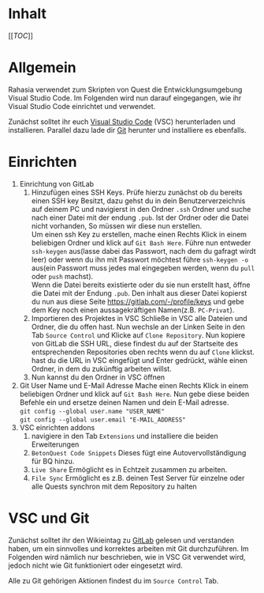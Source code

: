 # Inhalt

[[_TOC_]]

# Allgemein

Rahasia verwendet zum Skripten von Quest die Entwicklungsumgebung Visual Studio Code. Im Folgenden wird nun darauf eingegangen, wie ihr Visual Studio Code einrichtet und verwendet.

Zunächst solltet ihr euch [Visual Studio Code](https://code.visualstudio.com/) (VSC) herunterladen und installieren.
Parallel dazu lade dir [Git](https://git-scm.com/downloads) herunter und installiere es ebenfalls.

# Einrichten

1. Einrichtung von GitLab
    1. Hinzufügen eines SSH Keys.
       Prüfe hierzu zunächst ob du bereits einen SSH key Besitzt, dazu gehst du in dein Benutzerverzeichnis auf deinem PC und navigierst in den Ordner `.ssh` Ordner und suche nach einer Datei mit der endung `.pub`. Ist der Ordner oder die Datei nicht vorhanden, So müssen wir diese nun erstellen.  
       Um einen ssh Key zu erstellen, mache einen Rechts Klick in einem beliebigen Ordner und klick auf `Git Bash Here`. Führe nun entweder `ssh-keygen` aus(lasse dabei das Passwort, nach dem du gafragt wirdt leer) oder wenn du ihn mit Passwort möchtest führe `ssh-keygen -o` aus(ein Passwort muss jedes mal eingegeben werden, wenn du `pull` oder `push` machst).  
       Wenn die Datei bereits existierte oder du sie nun erstellt hast, öffne die Datei mit der Endung `.pub`. Den inhalt aus dieser Datei kopierst du nun aus diese Seite https://gitlab.com/-/profile/keys und gebe dem Key noch einen aussagekräftigen Namen(z.B. `PC-Privat`).
    2. Importieren des Projektes in VSC
       Schließe in VSC alle Dateien und Ordner, die du offen hast. Nun wechsle an der Linken Seite in den Tab `Source Control` und Klicke auf `Clone Repository`. Nun kopiere von GitLab die SSH URL, diese findest du auf der Startseite des entsprechenden Repositories oben rechts wenn du auf `Clone` klickst. hast du die URL in VSC eingefügt und Enter gedrückt, wähle einen Ordner, in dem du zukünftig arbeiten willst.
    3. Nun kannst du den Ordner in VSC öffnen
2. Git User Name und E-Mail Adresse
   Mache einen Rechts Klick in einem beliebigen Ordner und klick auf `Git Bash Here`. Nun gebe diese beiden Befehle ein und ersetze deinen Namen und dein E-Mail adresse.  
  `git config --global user.name "USER_NAME"`  
  `git config --global user.email "E-MAIL_ADDRESS"`
3. VSC einrichten addons
    1. navigiere in den Tab `Extensions` und installiere die beiden Erweiterungen
    2. `BetonQuest Code Snippets` Dieses fügt eine Autovervollständigung für BQ hinzu.
    3. `Live Share` Ermöglicht es in Echtzeit zusammen zu arbeiten.
    4. `File Sync` Ermöglicht es z.B. deinen Test Server für einzelne oder alle Quests synchron mit dem Repository zu halten

# VSC und Git

Zunächst solltet ihr den Wikieintag zu [GitLab](/Einführung/GitLab) gelesen und verstanden haben, um ein sinnvolles und korrektes arbeiten mit Git durchzuführen. Im Folgenden wird nämlich nur beschrieben, wie in VSC Git verwendet wird, jedoch nicht wie Git funktioniert oder eingesetzt wird.

Alle zu Git gehörigen Aktionen findest du im `Source Control` Tab.